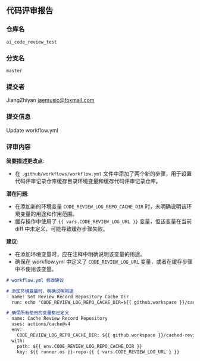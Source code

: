 ## 代码评审报告

### 仓库名
`ai_code_review_test`

### 分支名
`master`

### 提交者
JiangZhiyan <jaemusic@foxmail.com>

### 提交信息
Update workflow.yml

### 评审内容

**简要描述更改点**:
- 在 `.github/workflows/workflow.yml` 文件中添加了两个新的步骤，用于设置代码评审记录仓库缓存目录环境变量和缓存代码评审记录仓库。

**潜在问题**:
- 在添加新的环境变量 `CODE_REVIEW_LOG_REPO_CACHE_DIR` 时，未明确说明该环境变量的用途和作用范围。
- 缓存操作中使用了 `{{ vars.CODE_REVIEW_LOG_URL }}` 变量，但该变量在当前 diff 中未定义，可能导致缓存步骤失败。

**建议**:
- 在添加环境变量时，应在注释中明确说明该变量的用途。
- 确保在 workflow.yml 中定义了 `CODE_REVIEW_LOG_URL` 变量，或者在缓存步骤中不使用该变量。

```markdown
# workflow.yml 修改建议

# 添加环境变量时，明确说明用途
- name: Set Review Record Repository Cache Dir
  run: echo "CODE_REVIEW_LOG_REPO_CACHE_DIR=${{ github.workspace }}/cached-review-log-repo" >> $GITHUB_ENV

# 确保所有使用的变量都已定义
- name: Cache Review Record Repository
  uses: actions/cache@v4
  env:
    CODE_REVIEW_LOG_REPO_CACHE_DIR: ${{ github.workspace }}/cached-review-log-repo
  with:
    path: ${{ env.CODE_REVIEW_LOG_REPO_CACHE_DIR }}
    key: ${{ runner.os }}-repo-{{ { vars.CODE_REVIEW_LOG_URL } }}
```